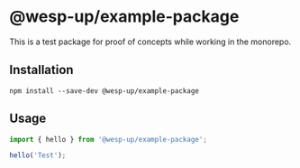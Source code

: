 # @wesp-up/example-package

This is a test package for proof of concepts while working in the monorepo.

## Installation

```shell
npm install --save-dev @wesp-up/example-package
```

## Usage

```typescript
import { hello } from '@wesp-up/example-package';

hello('Test');
```
